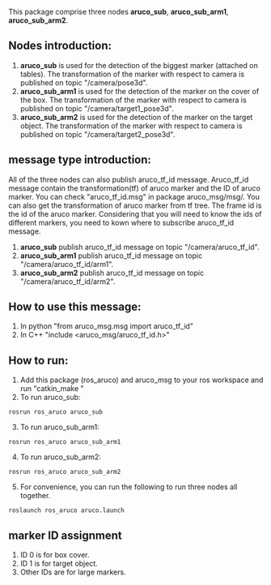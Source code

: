 This package comprise three nodes **aruco_sub**, **aruco_sub_arm1**, **aruco_sub_arm2**.
## Nodes introduction:
1. **aruco_sub** is used for the detection of the biggest marker (attached on tables). The transformation of the marker with respect to camera is published on topic "/camera/pose3d".
2. **aruco_sub_arm1** is used for the detection of the marker on the cover of the box. The transformation of the marker with respect to camera is published on topic "/camera/target1_pose3d".
3. **aruco_sub_arm2** is used for the detection of the marker on the target object. The transformation of the marker with respect to camera is published on topic "/camera/target2_pose3d".

## message type introduction:
All of the three nodes can also publish aruco_tf_id message. Aruco_tf_id message contain the transformation(tf) of aruco marker and the ID of aruco marker. You can check "aruco_tf_id.msg" in package aruco_msg/msg/. You can also get the transformation of aruco marker from tf tree. The frame id is the id of the aruco marker. Considering that you will need to know the ids of different markers, you need to kown where to subscribe aruco_tf_id message.
1. **aruco_sub** publish aruco_tf_id message on topic "/camera/aruco_tf_id".
2. **aruco_sub_arm1** publish aruco_tf_id message on topic "/camera/aruco_tf_id/arm1".
3. **aruco_sub_arm2** publish aruco_tf_id message on topic "/camera/aruco_tf_id/arm2".

## How to use this message:
1. In python
	"from aruco_msg.msg import aruco_tf_id"
2. In C++
	"include <aruco_msg/aruco_tf_id.h>"

## How to run:
1. Add this package (ros_aruco) and aruco_msg to your ros workspace and run "catkin_make "
2. To run aruco_sub:
```
rosrun ros_aruco aruco_sub
```
3. To run aruco_sub_arm1:
```
rosrun ros_aruco aruco_sub_arm1
```
4. To run aruco_sub_arm2:
```
rosrun ros_aruco aruco_sub_arm2
```
5. For convenience, you can run the following to run three nodes all together.
```
roslaunch ros_aruco aruco.launch
```

## marker ID assignment
1. ID 0 is for box cover.
2. ID 1 is for target object.
3. Other IDs are for large markers.



